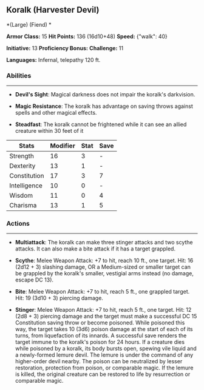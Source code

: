## Koralk (Harvester Devil)
*(Large) (Fiend) *

**Armor Class:** 15
**Hit Points:** 136 (16d10+48)
**Speed:** {"walk": 40}

**Initiative:** 13
**Proficiency Bonus:**
**Challenge:** 11

**Languages:** Infernal, telepathy 120 ft.

### Abilities
 --- 
- **Devil's Sight**: Magical darkness does not impair the koralk's darkvision.

- **Magic Resistance**: The koralk has advantage on saving throws against spells and other magical effects.

- **Steadfast**: The koralk cannot be frightened while it can see an allied creature within 30 feet of it



| Stats | Modifier | Stat | Save
| ---- | ---- | ---- | ---- |
| Strength | 16 | 3 | - |
| Dexterity | 13 | 1 | - |
| Constitution | 17 | 3 | 7 |
| Intelligence | 10 | 0 | - |
| Wisdom | 11 | 0 | 4 |
| Charisma | 13 | 1 | 5 |

### Actions
 --- 
- **Multiattack**: The koralk can make three stinger attacks and two scythe attacks. It can also make a bite attack if it has a target grappled.

- **Scythe**: Melee Weapon Attack: +7 to hit, reach 10 ft., one target. Hit: 16 (2d12 + 3) slashing damage, OR a Medium-sized or smaller target can be grappled by the koralk's smaller, vestigial arms instead (no damage, escape DC 13).

- **Bite**: Melee Weapon Attack: +7 to hit, reach 5 ft., one grappled target. Hit: 19 (3d10 + 3) piercing damage.

- **Stinger**: Melee Weapon Attack: +7 to hit, reach 5 ft., one target. Hit: 12 (2d8 + 3) piercing damage and the target must make a successful DC 15 Constitution saving throw or become poisoned. While poisoned this way, the target takes 10 (3d6) poison damage at the start of each of its turns, from liquefaction of its innards. A successful save renders the target immune to the koralk's poison for 24 hours. If a creature dies while poisoned by a koralk, its body bursts open, spewing vile liquid and a newly-formed lemure devil. The lemure is under the command of any higher-order devil nearby. The poison can be neutralized by lesser restoration, protection from poison, or comparable magic. If the lemure is killed, the original creature can be restored to life by resurrection or comparable magic.

